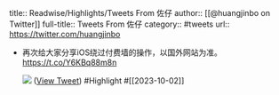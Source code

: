 title:: Readwise/Highlights/Tweets From 佐仔
author:: [[@huangjinbo on Twitter]]
full-title:: Tweets From 佐仔
category:: #tweets
url:: https://twitter.com/huangjinbo
- 再次给大家分享iOS绕过付费墙的操作，以国外网站为准。 https://t.co/Y6KBq88m8n
  
  ![](https://pbs.twimg.com/media/F7ZFJKWbIAAZwdp.jpg) ([View Tweet](https://twitter.com/huangjinbo/status/1708629340039377031)) #Highlight #[[2023-10-02]]